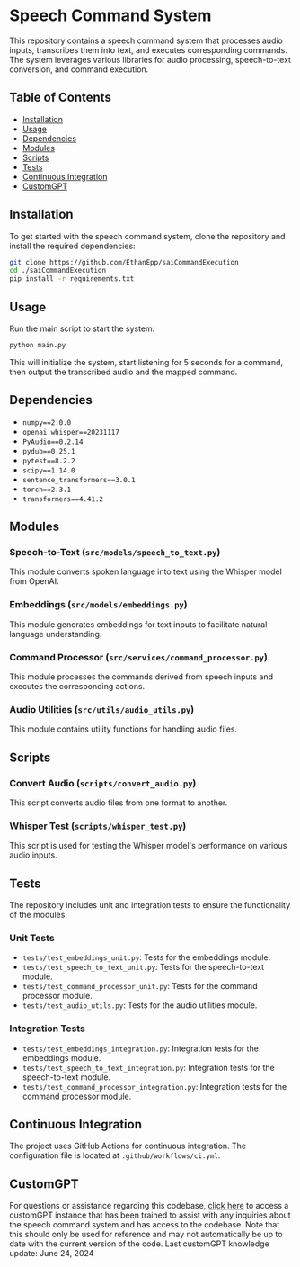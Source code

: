 # Speech Command System

This repository contains a speech command system that processes audio inputs, transcribes them into text, and executes corresponding commands. The system leverages various libraries for audio processing, speech-to-text conversion, and command execution.

## Table of Contents
- [Installation](#installation)
- [Usage](#usage)
- [Dependencies](#dependencies)
- [Modules](#modules)
- [Scripts](#scripts)
- [Tests](#tests)
- [Continuous Integration](#continuous-integration)
- [CustomGPT](#customgpt)

## Installation

To get started with the speech command system, clone the repository and install the required dependencies:

```bash
git clone https://github.com/EthanEpp/saiCommandExecution
cd ./saiCommandExecution
pip install -r requirements.txt
```

## Usage

Run the main script to start the system:

```bash
python main.py
```

This will initialize the system, start listening for 5 seconds for a command, then output the transcribed audio and the mapped command.


## Dependencies

- `numpy==2.0.0`
- `openai_whisper==20231117`
- `PyAudio==0.2.14`
- `pydub==0.25.1`
- `pytest==8.2.2`
- `scipy==1.14.0`
- `sentence_transformers==3.0.1`
- `torch==2.3.1`
- `transformers==4.41.2`


## Modules

### Speech-to-Text (`src/models/speech_to_text.py`)

This module converts spoken language into text using the Whisper model from OpenAI.

### Embeddings (`src/models/embeddings.py`)

This module generates embeddings for text inputs to facilitate natural language understanding.

### Command Processor (`src/services/command_processor.py`)

This module processes the commands derived from speech inputs and executes the corresponding actions.

### Audio Utilities (`src/utils/audio_utils.py`)

This module contains utility functions for handling audio files.

## Scripts

### Convert Audio (`scripts/convert_audio.py`)

This script converts audio files from one format to another.

### Whisper Test (`scripts/whisper_test.py`)

This script is used for testing the Whisper model's performance on various audio inputs.



## Tests

The repository includes unit and integration tests to ensure the functionality of the modules.

### Unit Tests

- `tests/test_embeddings_unit.py`: Tests for the embeddings module.
- `tests/test_speech_to_text_unit.py`: Tests for the speech-to-text module.
- `tests/test_command_processor_unit.py`: Tests for the command processor module.
- `tests/test_audio_utils.py`: Tests for the audio utilities module.

### Integration Tests

- `tests/test_embeddings_integration.py`: Integration tests for the embeddings module.
- `tests/test_speech_to_text_integration.py`: Integration tests for the speech-to-text module.
- `tests/test_command_processor_integration.py`: Integration tests for the command processor module.


## Continuous Integration

The project uses GitHub Actions for continuous integration. The configuration file is located at `.github/workflows/ci.yml`.

## CustomGPT

For questions or assistance regarding this codebase, [click here](https://chatgpt.com/g/g-ZEvSUqsh0-speech-commands-expert) to access a customGPT instance that has been trained to assist with any inquiries about the speech command system and has access to the codebase. Note that this should only be used for reference and may not automatically be up to date with the current version of the code. Last customGPT knowledge update: June 24, 2024
